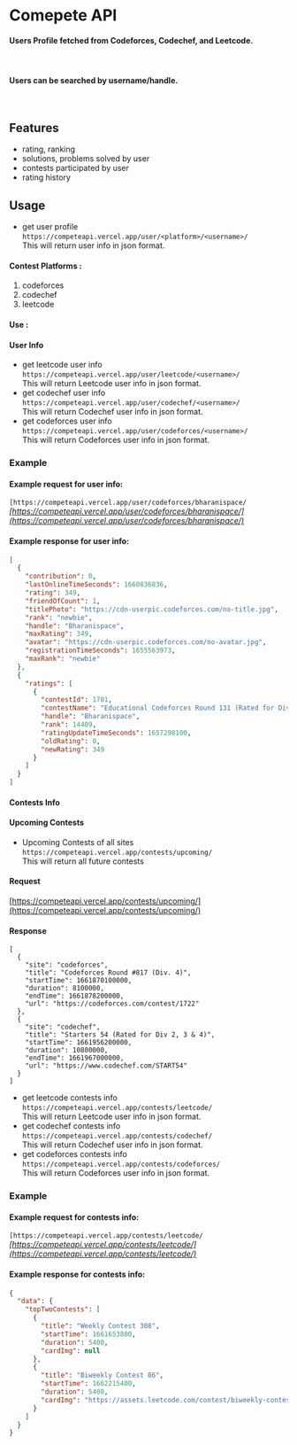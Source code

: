 # Comepete API 

#### Users Profile fetched from Codeforces, Codechef, and Leetcode.



<br>

#### Users can be searched by username/handle.
<br>

## Features
- rating, ranking 
- solutions, problems solved by user
- contests participated by user
- rating history

## Usage
- get user profile<br>
```https://competeapi.vercel.app/user/<platform>/<username>/```<br>
    This will return user info in json format.

#### **Contest Platforms :**
1. codeforces<br>
2. codechef<br>
3. leetcode<br>

#### **Use :**

#### User Info
- get leetcode user info<br>
```https://competeapi.vercel.app/user/leetcode/<username>/```<br>
    This will return Leetcode user info in json format.
- get codechef user info<br>
```https://competeapi.vercel.app/user/codechef/<username>/```<br>
    This will return Codechef user info in json format.
- get codeforces user info<br>
```https://competeapi.vercel.app/user/codeforces/<username>/```<br>
    This will return Codeforces user info in json format.<br>

### **Example**
#### Example request for user info:
```[https://competeapi.vercel.app/user/codeforces/bharanispace/```<br>
    *[https://competeapi.vercel.app/user/codeforces/bharanispace/](https://competeapi.vercel.app/user/codeforces/bharanispace/)*

#### Example response for user info:
```json
[
  {
    "contribution": 0,
    "lastOnlineTimeSeconds": 1660836836,
    "rating": 349,
    "friendOfCount": 1,
    "titlePhoto": "https://cdn-userpic.codeforces.com/no-title.jpg",
    "rank": "newbie",
    "handle": "Bharanispace",
    "maxRating": 349,
    "avatar": "https://cdn-userpic.codeforces.com/no-avatar.jpg",
    "registrationTimeSeconds": 1655563973,
    "maxRank": "newbie"
  },
  {
    "ratings": [
      {
        "contestId": 1701,
        "contestName": "Educational Codeforces Round 131 (Rated for Div. 2)",
        "handle": "Bharanispace",
        "rank": 14409,
        "ratingUpdateTimeSeconds": 1657298100,
        "oldRating": 0,
        "newRating": 349
      }
    ]
  }
]

```

#### Contests Info

#### Upcoming Contests
- Upcoming Contests of all sites<br>
```https://competeapi.vercel.app/contests/upcoming/```<br>
    This will return all future contests
    
#### Request
[https://competeapi.vercel.app/contests/upcoming/](https://competeapi.vercel.app/contests/upcoming/)
    
#### Response
```
[
  {
    "site": "codeforces",
    "title": "Codeforces Round #817 (Div. 4)",
    "startTime": 1661870100000,
    "duration": 8100000,
    "endTime": 1661878200000,
    "url": "https://codeforces.com/contest/1722"
  },
  {
    "site": "codechef",
    "title": "Starters 54 (Rated for Div 2, 3 & 4)",
    "startTime": 1661956200000,
    "duration": 10800000,
    "endTime": 1661967000000,
    "url": "https://www.codechef.com/START54"
  }
]
```


- get leetcode contests info<br>
```https://competeapi.vercel.app/contests/leetcode/```<br>
    This will return Leetcode user info in json format.
- get codechef contests info <br>
```https://competeapi.vercel.app/contests/codechef/```<br>
    This will return Codechef user info in json format.
- get codeforces contests info<br>
```https://competeapi.vercel.app/contests/codeforces/```<br>
    This will return Codeforces user info in json format.
    
### Example

#### Example request for contests info:
```[https://competeapi.vercel.app/contests/leetcode/```<br>
    *[https://competeapi.vercel.app/contests/leetcode/](https://competeapi.vercel.app/contests/leetcode/)*

#### Example response for contests info:
```json
{
  "data": {
    "topTwoContests": [
      {
        "title": "Weekly Contest 308",
        "startTime": 1661653800,
        "duration": 5400,
        "cardImg": null
      },
      {
        "title": "Biweekly Contest 86",
        "startTime": 1662215400,
        "duration": 5400,
        "cardImg": "https://assets.leetcode.com/contest/biweekly-contest-86/card_img_1661011324.png"
      }
    ]
  }
}

```
